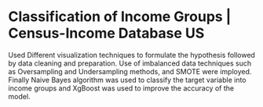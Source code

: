 # Classification of Income Groups | Census-Income Database US
Used Different visualization techniques to formulate the hypothesis followed by data cleaning and preparation. Use of imbalanced data techniques such as Oversampling and Undersampling methods, and SMOTE were imployed. Finally Naive Bayes algorithm was used to classify the target variable into income groups and XgBoost was used to improve the accuracy of the model. 
